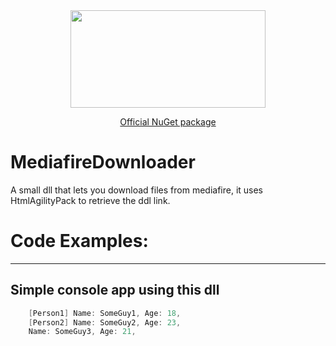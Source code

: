 <div align="center">
<img src="https://i.imgur.com/S806vLi.png" width="312" height="156" />

[Official NuGet package](https://www.nuget.org/packages/MediafireDownloader/)
<div align="left">

# MediafireDownloader
A small dll that lets you download files from mediafire, it uses HtmlAgilityPack to retrieve the ddl link.

# Code Examples:
___
## Simple console app using this dll
```c#
    [Person1] Name: SomeGuy1, Age: 18,
    [Person2] Name: SomeGuy2, Age: 23,
    Name: SomeGuy3, Age: 21,
```
